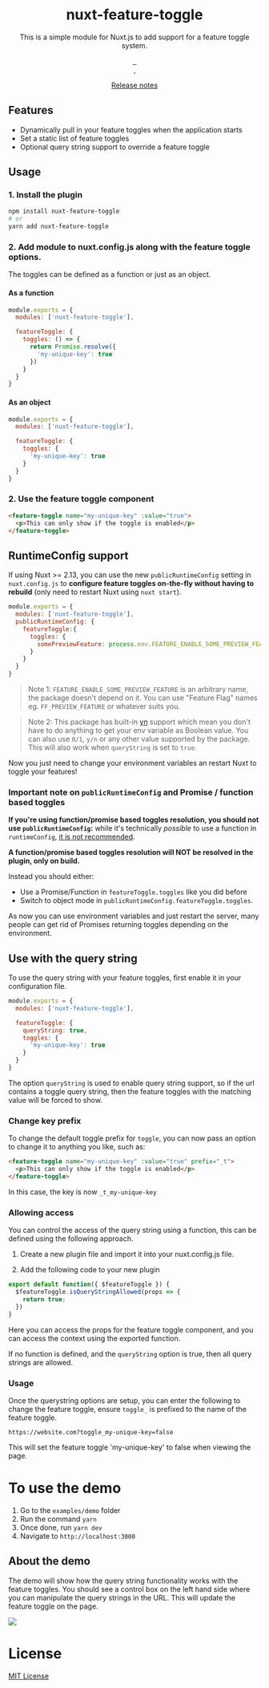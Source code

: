 <h1 align="center">nuxt-feature-toggle</h1>
<p align="center">This is a simple module for Nuxt.js to add support for a feature toggle system.</p>

<p align="center">
  <a href="https://david-dm.org/stephenkr/nuxt-feature-toggle">
    <img alt="" src="https://david-dm.org/stephenkr/nuxt-feature-toggle/status.svg?style=flat-square">
  </a>
  <a href="https://standardjs.com">
    <img alt="" src="https://img.shields.io/badge/code_style-standard-brightgreen.svg?style=flat-square">
  </a>
  <a href="https://www.npmjs.com/package/nuxt-feature-toggle">
    <img alt="" src="https://img.shields.io/npm/v/nuxt-feature-toggle/latest.svg?style=flat-square">
  </a>
  <br/>
  <a href="https://www.npmjs.com/package/nuxt-feature-toggle">
    <img alt="" src="https://img.shields.io/npm/dt/nuxt-feature-toggle.svg?style=flat-square">
  </a>
  <a href="https://circleci.com/gh/stephenkr/nuxt-feature-toggle">
    <img alt="" src="https://img.shields.io/circleci/project/github/stephenkr/nuxt-feature-toggle.svg?style=flat-square">
  </a>
</p>

<p align="center">
  <a href="./CHANGELOG.md">Release notes</a>
</p>

## Features
- Dynamically pull in your feature toggles when the application starts
- Set a static list of feature toggles
- Optional query string support to override a feature toggle

## Usage

### 1. Install the plugin

```sh
npm install nuxt-feature-toggle
# or
yarn add nuxt-feature-toggle
```


### 2. Add module to nuxt.config.js along with the feature toggle options.

The toggles can be defined as a function or just as an object.

#### As a function
```javascript
module.exports = {
  modules: ['nuxt-feature-toggle'],

  featureToggle: {
    toggles: () => {
      return Promise.resolve({
        'my-unique-key': true
      })
    }
  }
}
```

#### As an object
```javascript
module.exports = {
  modules: ['nuxt-feature-toggle'],

  featureToggle: {
    toggles: {
      'my-unique-key': true
    }
  }
}
```

### 2. Use the feature toggle component

```html
<feature-toggle name="my-unique-key" :value="true">
  <p>This can only show if the toggle is enabled</p>
</feature-toggle>
```

## RuntimeConfig support
If using Nuxt >= 2.13, you can use the new `publicRuntimeConfig` setting in `nuxt.config.js` to **configure
feature toggles on-the-fly without having to rebuild** (only need to restart Nuxt using `nuxt start`).

```javascript
module.exports = {
  modules: ['nuxt-feature-toggle'],
  publicRuntimeConfig: {
    featureToggle:{
      toggles: {
        somePreviewFeature: process.env.FEATURE_ENABLE_SOME_PREVIEW_FEATURE,
      }
    }
  }
}
```
> Note 1: `FEATURE_ENABLE_SOME_PREVIEW_FEATURE` is an arbitrary name, the package doesn't depend on it.
You can use "Feature Flag" names eg. `FF_PREVIEW_FEATURE` or whatever suits you.

> Note 2: This package has built-in [yn](https://github.com/sindresorhus/yn) support which mean you don't have to do anything to get your env variable as Boolean value. You can also use `0/1`, `y/n` or any other value supported by the package. This will also work when `queryString` is set to `true`.

Now you just need to change your environment variables an restart Nuxt to toggle your features!

### Important note on `publicRuntimeConfig` and Promise / function based toggles
**If you're using function/promise based toggles resolution, you should not use `publicRuntimeConfig`:**
while it's technically *possible* to use a function in `runtimeConfig`, [it is not recommended](https://nuxtjs.org/guide/runtime-config/).

**A function/promise based toggles resolution will NOT be resolved in the plugin, only on build.**

Instead you should either:
* Use a Promise/Function in `featureToggle.toggles` like you did before
* Switch to object mode in `publicRuntimeConfig.featureToggle.toggles`.

As now you can use environment variables and just restart the server, many people can get rid of Promises returning toggles depending on the environment.


## Use with the query string

To use the query string with your feature toggles, first enable it in your configuration file.

```javascript
module.exports = {
  modules: ['nuxt-feature-toggle'],

  featureToggle: {
    queryString: true,
    toggles: {
      'my-unique-key': true
    }
  }
}
```

The option `queryString` is used to enable query string support, so if the url contains a toggle query string, then the feature toggles with the matching value will be forced to show.

### Change key prefix

To change the default toggle prefix for `toggle`, you can now pass an option to change it to anything you like, such as:
```html
<feature-toggle name="my-unique-key" :value="true" prefix="_t">
  <p>This can only show if the toggle is enabled</p>
</feature-toggle>
```

In this case, the key is now `_t_my-unique-key`

### Allowing access

You can control the access of the query string using a function, this can be defined using the following approach.

1. Create a new plugin file and import it into your nuxt.config.js file.

2. Add the following code to your new plugin

```javascript
export default function({ $featureToggle }) {
  $featureToggle.isQueryStringAllowed(props => {
    return true;
  })
}
```

Here you can access the props for the feature toggle component, and you can access the context using the exported function.

If no function is defined, and the `queryString` option is true, then all query strings are allowed.

### Usage

Once the querystring options are setup, you can enter the following to change the feature toggle, ensure `toggle_` is prefixed to the name of the feature toggle.

```
https://website.com?toggle_my-unique-key=false
```

This will set the feature toggle 'my-unique-key' to false when viewing the page.

# To use the demo

1. Go to the `examples/demo` folder
2. Run the command `yarn`
3. Once done, run `yarn dev`
4. Navigate to `http://localhost:3000`

## About the demo

The demo will show how the query string functionality works with the feature toggles. You should see a control box on the left hand side where you can manipulate the query strings in the URL. This will update the feature toggle on the page.

![](./docs/assets/demo-1.gif)

# License

<a href="./LICENSE">MIT License</a>
